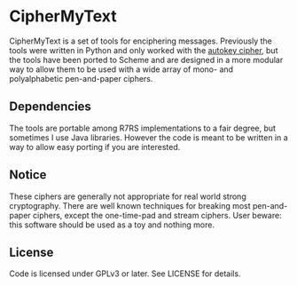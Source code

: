 CipherMyText
============
CipherMyText is a set of tools for enciphering messages. Previously the tools were written in Python and only worked with the [autokey cipher](https://en.wikipedia.org/wiki/Autokey_cipher), but the tools have been ported to Scheme and are designed in a more modular way to allow them to be used with a wide array of mono- and polyalphabetic pen-and-paper ciphers.

Dependencies
------------
The tools are portable among R7RS implementations to a fair degree, but sometimes I use Java libraries. However the code is meant to be written in a way to allow easy porting if you are interested.

Notice
------
These ciphers are generally not appropriate for real world strong cryptography. There are well known techniques for breaking most pen-and-paper ciphers, except the one-time-pad and stream ciphers. User beware: this software should be used as a toy and nothing more.

License
-------
Code is licensed under GPLv3 or later. See LICENSE for details.

